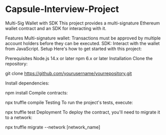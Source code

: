 # Capsule-Interview-Project
 Multi-Sig Wallet with SDK
This project provides a multi-signature Ethereum wallet contract and an SDK for interacting with it.

Features
Multi-signature wallet: Transactions must be approved by multiple account holders before they can be executed.
SDK: Interact with the wallet from JavaScript.
Setup
Here's how to get started with this project:

Prerequisites
Node.js 14.x or later
npm 6.x or later
Installation
Clone the repository:

git clone https://github.com/yourusername/yourrepository.git

Install dependencies:

npm install
Compile contracts:

npx truffle compile
Testing
To run the project's tests, execute:

npx truffle test
Deployment
To deploy the contract, you'll need to migrate it to a network:

npx truffle migrate --network [network_name]

